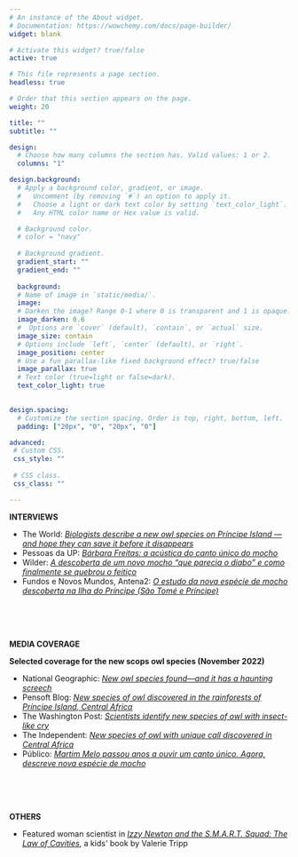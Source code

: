 ```yaml
---
# An instance of the About widget.
# Documentation: https://wowchemy.com/docs/page-builder/
widget: blank

# Activate this widget? true/false
active: true

# This file represents a page section.
headless: true

# Order that this section appears on the page.
weight: 20

title: ""
subtitle: ""

design:
  # Choose how many columns the section has. Valid values: 1 or 2.
  columns: "1"

design.background:
  # Apply a background color, gradient, or image.
  #   Uncomment (by removing `#`) an option to apply it.
  #   Choose a light or dark text color by setting `text_color_light`.
  #   Any HTML color name or Hex value is valid.

  # Background color.
  # color = "navy"
  
  # Background gradient.
  gradient_start: ""
  gradient_end: ""
  
  background:
  # Name of image in `static/media/`.
  image:
  # Darken the image? Range 0-1 where 0 is transparent and 1 is opaque.
  image_darken: 0.6
  #  Options are `cover` (default), `contain`, or `actual` size.
  image_size: contain
  # Options include `left`, `center` (default), or `right`.
  image_position: center
  # Use a fun parallax-like fixed background effect? true/false
  image_parallax: true
  # Text color (true=light or false=dark).
  text_color_light: true
  

design.spacing:
  # Customize the section spacing. Order is top, right, bottom, left.
  padding: ["20px", "0", "20px", "0"]

advanced:
 # Custom CSS. 
 css_style: ""
 
 # CSS class.
 css_class: ""

---
```

**INTERVIEWS**


- The World: [<i>Biologists describe a new owl species on Príncipe Island — and hope they can save it before it disappears</i>](https://theworld.org/stories/2022-12-15/biologists-describe-new-owl-species-pr-ncipe-island-and-hope-they-can-save-it-it)
- Pessoas da UP: [<i>Bárbara Freitas: a acústica do canto único do mocho</i>](https://noticias.up.pt/pessoas-da-up/barbara-freitas-a-acustica-do-canto-unico-do-mocho/)
- Wilder: [<i>A descoberta de um novo mocho “que parecia o diabo” e como finalmente se quebrou o feitiço</i>](https://www.wilder.pt/historias/entrevista-a-descoberta-de-um-mocho-que-parecia-o-diabo-e-como-finalmente-se-quebrou-o-feitico/) 
- Fundos e Novos Mundos, Antena2: [<i>O estudo da nova espécie de mocho descoberta na Ilha do Príncipe (São Tomé e Príncipe)</i>](https://www.rtp.pt/play/p9798/e597608/fundos-e-novos-mundos)
<br>
<br>
<br>

**MEDIA COVERAGE**

**Selected coverage for the new scops owl species (November 2022)**
- National Geographic: [<i>New owl species found—and it has a haunting screech</i>](https://www.nationalgeographic.com/animals/article/a-new-species-of-owl-has-been-discovered?s=09)
- Pensoft Blog: [<i>New species of owl discovered in the rainforests of Príncipe Island, Central Africa </i>](https://blog.pensoft.net/2022/11/01/new-species-of-owl-discovered-in-the-rainforests-of-principe-island-central-africa/)
- The Washington Post: [<i>Scientists identify new species of owl with insect-like cry</i>](https://www.washingtonpost.com/science/2022/11/05/owl-discovered-west-africa/)
- The Independent: [<i>New species of owl with unique call discovered in Central Africa</i>](https://www.independent.co.uk/independentpremium/world/owl-species-africa-principe-scops-b2214540.html)
- Público: [<i>Martim Melo passou anos a ouvir um canto único. Agora, descreve nova espécie de mocho</i>](https://www.publico.pt/2022/11/01/azul/noticia/martim-melo-passou-anos-ouvir-canto-unico-descreve-nova-especie-mocho-2026038) 
<br>
<br>
<br>

**OTHERS**
- Featured woman scientist in [<i>Izzy Newton and the S.M.A.R.T. Squad: The Law of Cavities</i>](https://www.nationalgeographic.com/animals/article/a-new-species-of-owl-has-been-discovered?s=09), a kids' book by Valerie Tripp
